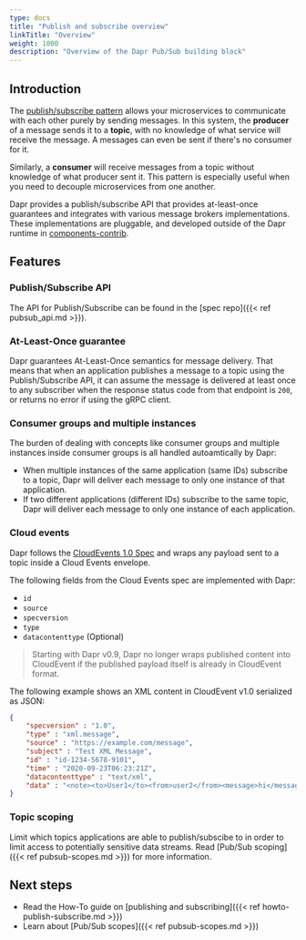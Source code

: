```yaml
---
type: docs
title: "Publish and subscribe overview"
linkTitle: "Overview"
weight: 1000
description: "Overview of the Dapr Pub/Sub building block"
---
```


## Introduction

The [publish/subscribe pattern](https://en.wikipedia.org/wiki/Publish%E2%80%93subscribe_pattern) allows your microservices to communicate with each other purely by sending messages. In this system, the **producer** of a message sends it to a **topic**, with no knowledge of what service will receive the message. A messages can even be sent if there's no consumer for it.

Similarly, a **consumer** will receive messages from a topic without knowledge of what producer sent it. This pattern is especially useful when you need to decouple microservices from one another.

Dapr provides a publish/subscribe API that provides at-least-once guarantees and integrates with various message brokers implementations. These implementations are pluggable, and developed outside of the Dapr runtime in [components-contrib](https://github.com/dapr/components-contrib/tree/master/pubsub).

## Features

### Publish/Subscribe API

The API for Publish/Subscribe can be found in the [spec repo]({{< ref pubsub_api.md >}}).

### At-Least-Once guarantee

Dapr guarantees At-Least-Once semantics for message delivery.
That means that when an application publishes a message to a topic using the Publish/Subscribe API, it can assume the message is delivered at least once to any subscriber when the response status code from that endpoint is `200`, or returns no error if using the gRPC client.

### Consumer groups and multiple instances

The burden of dealing with concepts like consumer groups and multiple instances inside consumer groups is all handled autoamtically by Dapr:

* When multiple instances of the same application (same IDs) subscribe to a topic, Dapr will deliver each message to only one instance of that application. 
* If two different applications (different IDs) subscribe to the same topic, Dapr will deliver each message to only one instance of each application.

### Cloud events

Dapr follows the [CloudEvents 1.0 Spec](https://github.com/cloudevents/spec/tree/v1.0) and wraps any payload sent to a topic inside a Cloud Events envelope.

The following fields from the Cloud Events spec are implemented with Dapr:
- `id`
- `source`
- `specversion`
- `type`
- `datacontenttype` (Optional)

> Starting with Dapr v0.9, Dapr no longer wraps published content into CloudEvent if the published payload itself is already in CloudEvent format. 

The following example shows an XML content in CloudEvent v1.0 serialized as JSON:
```json
{
    "specversion" : "1.0",
    "type" : "xml.message",
    "source" : "https://example.com/message",
    "subject" : "Test XML Message",
    "id" : "id-1234-5678-9101",
    "time" : "2020-09-23T06:23:21Z",
    "datacontenttype" : "text/xml",
    "data" : "<note><to>User1</to><from>user2</from><message>hi</message></note>"
}
```

### Topic scoping

Limit which topics applications are able to publish/subscibe to in order to limit access to potentially sensitive data streams. Read [Pub/Sub scoping]({{< ref pubsub-scopes.md >}}) for more information.

## Next steps

- Read the How-To guide on [publishing and subscribing]({{< ref howto-publish-subscribe.md >}})
- Learn about [Pub/Sub scopes]({{< ref pubsub-scopes.md >}})
